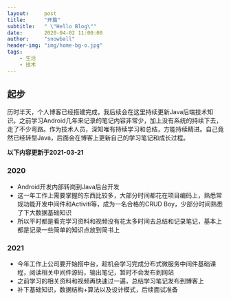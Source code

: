 ```yaml
---
layout:     post
title:      "开篇"
subtitle:   " \"Hello Blog\""
date:       2020-04-02 11:00:00
author:     "snowball"
header-img: "img/home-bg-o.jpg"
tags:
    - 生活
    - 技术
---
```


<!-- > “Yeah It's on. ” -->


## 起步
历时半天，个人博客已经搭建完成，我后续会在这里持续更新Java后端技术知识。之前学习Android几年来记录的笔记内容非常少，加上没有系统的持续下去，走了不少弯路。作为技术人员，深知唯有持续学习和总结，方能持续精进。自己竟然已经转型Java，后面会在博客上更新自己的学习笔记和成长过程。

**以下内容更新于2021-03-21**

### 2020

- Android开发内部转岗到Java后台开发
- 这一年工作上需要掌握的东西比较多，大部分时间都花在项目编码上，熟悉常规功能开发中间件和Activiti等，成为一名合格的CRUD Boy，少部分时间熟悉了下大数据基础知识
- 所以平时都是看完学习资料和视频没有花太多时间去总结和记录笔记，基本上都是记录一些简单的知识点放到简书上

### 2021

- 今年工作上公司要开始搭中台，趁机会学习完成分布式微服务中间件基础课程，阅读相关中间件源码，输出笔记，暂时不会发布到网站
- 之前学习的相关资料和视频再快速过一遍，总结学习笔记发布到博客上
- 补下基础知识，数据结构+算法以及设计模式，后续面试准备




